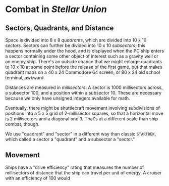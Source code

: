 # Combat in *Stellar Union*
## Sectors, Quadrants, and Distance
Space is divided into 8 x 8 *quadrants*, which are divided into 10 x 10 *sectors*. Sectors can further be divided into 10 x 10 *subsectors*; this happens normally under the hood, and is displayed when the PC ship enters a sector containing some other object of interest such as a gravity well or an enemy ship. There's an outside chance that we might enlarge quadrants to 10 x 10 at some point before the release of the first game, but that makes quadrant maps on a 40 x 24 Commodore 64 screen, or 80 x 24 old school terminal, awkward.

Distances are measured in *millisectors*. A sector is 1000 millisectors across, a subsector 100, and a position within a subsector 10. These are necessary because we only have unsigned integers available for math. 

Eventually, there might be shuttlecraft movement involving subdivisions of positions into a 5 x 5 grid of 2-millisector squares, so that a horizontal move is 2 millisectors and a diagonal one 3. That's at a different scale than ship combat, though.

We use "quadrant" and "sector" in a different way than classic `STARTREK`, which called a sector a "quadrant" and a subsector a "sector."

## Movement
Ships have a "drive efficiency" rating that measures the number of millisectors of distance that the ship can travel per unit of energy. A cruiser with an efficiency of 100 would 
<!--stackedit_data:
eyJoaXN0b3J5IjpbNDg0MTU3MDA2LDE0NjMzMTQxODRdfQ==
-->